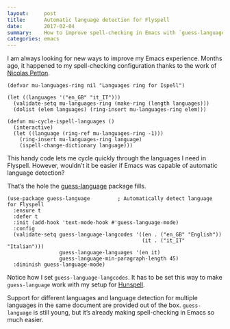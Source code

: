 ```yaml
---
layout:     post
title:      Automatic language detection for Flyspell
date:       2017-02-04
summary:    How to improve spell-checking in Emacs with `guess-language`.
categories: emacs
---
```


I am always looking for new ways to improve my Emacs experience. Months ago, it
happened to my spell-checking configuration thanks to the work
of [Nicolas Petton](https://github.com/NicolasPetton).

``` emacs-lisp
(defvar mu-languages-ring nil "Languages ring for Ispell")

(let ((languages '("en_GB" "it_IT")))
  (validate-setq mu-languages-ring (make-ring (length languages)))
  (dolist (elem languages) (ring-insert mu-languages-ring elem)))

(defun mu-cycle-ispell-languages ()
  (interactive)
  (let ((language (ring-ref mu-languages-ring -1)))
    (ring-insert mu-languages-ring language)
    (ispell-change-dictionary language)))
```

This handy code lets me cycle quickly through the languages I need in
Flyspell. However, wouldn’t it be easier if Emacs was capable of automatic
language detection?

That’s the hole
the [guess-language](https://github.com/tmalsburg/guess-language.el) package
fills.

``` emacs-lisp
(use-package guess-language         ; Automatically detect language for Flyspell
  :ensure t
  :defer t
  :init (add-hook 'text-mode-hook #'guess-language-mode)
  :config
  (validate-setq guess-language-langcodes '((en . ("en_GB" "English"))
                                            (it . ("it_IT" "Italian")))
                 guess-language-languages '(en it)
                 guess-language-min-paragraph-length 45)
  :diminish guess-language-mode)
```

Notice how I set `guess-language-langcodes`. It has to be set this way to make
`guess-language` work with my setup
for
[Hunspell](https://manuel-uberti.github.io/emacs/2016/06/06/spellchecksetup/).

Support for different languages and language detection for multiple languages in
the same document are provided out of the box. `guess-language` is still young,
but it’s already making spell-checking in Emacs so much easier.
